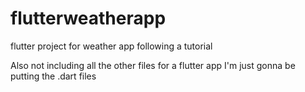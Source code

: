 # flutterweatherapp
flutter project for weather app following a tutorial

Also not including all the other files for a flutter app I'm just gonna be putting the .dart files

